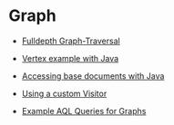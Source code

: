 Graph
=====

- [Fulldepth Graph-Traversal](FulldepthTraversal.md)

- [Vertex example with Java](JavaDriverGraphExampleVertex.md)

- [Accessing base documents with Java](JavaDriverBaseDocument.md)

- [Using a custom Visitor](CustomVisitorFromNodeJs.md)

- [Example AQL Queries for Graphs](ExampleActorsAndMovies.md)
